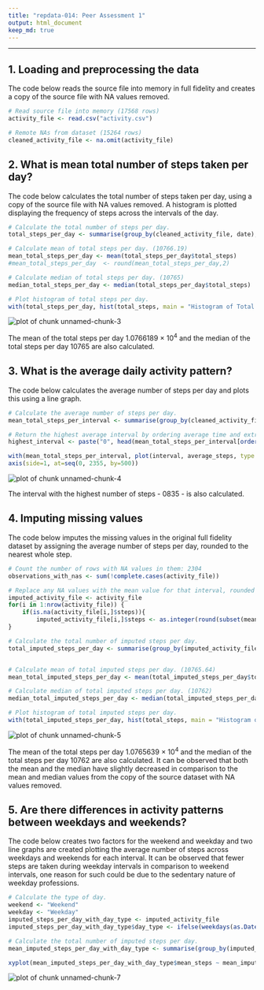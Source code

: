 ```yaml
---
title: "repdata-014: Peer Assessment 1"
output: html_document
keep_md: true
---
```

***
## 1. Loading and preprocessing the data
The code below reads the source file into memory in full fidelity and creates a copy of the source file with NA values removed.

```r
# Read source file into memory (17568 rows)
activity_file <- read.csv("activity.csv")

# Remote NAs from dataset (15264 rows)
cleaned_activity_file <- na.omit(activity_file)
```

## 2. What is mean total number of steps taken per day?
The code below calculates the total number of steps taken per day, using a copy of the source file with NA values removed.  A histogram is plotted displaying the frequency of steps across the intervals of the day.  





```r
# Calculate the total number of steps per day.
total_steps_per_day <- summarise(group_by(cleaned_activity_file, date), total_steps = sum(steps))

# Calculate mean of total steps per day. (10766.19)
mean_total_steps_per_day <- mean(total_steps_per_day$total_steps)
#mean_total_steps_per_day  <- round(mean_total_steps_per_day,2)

# Calculate median of total steps per day. (10765)
median_total_steps_per_day <- median(total_steps_per_day$total_steps)

# Plot histogram of total steps per day.
with(total_steps_per_day, hist(total_steps, main = "Histogram of Total Steps per Day", xlab = "Total Steps per Day", col = "light green"))
```

![plot of chunk unnamed-chunk-3](figure/unnamed-chunk-3-1.png) 

The mean of the total steps per day 1.0766189 &times; 10<sup>4</sup> and the median of the total steps per day 10765 are also calculated.

## 3. What is the average daily activity pattern?
The code below calculates the average number of steps per day and plots this using a line graph.  


```r
# Calculate the average number of steps per day.
mean_total_steps_per_interval <- summarise(group_by(cleaned_activity_file, interval), average_steps = mean(steps))

# Return the highest average interval by ordering average time and extracting the interval - 08:35
highest_interval <- paste("0", head(mean_total_steps_per_interval[order(mean_total_steps_per_interval$average_steps, decreasing = TRUE),], 1)$interval, sep="")

with(mean_total_steps_per_interval, plot(interval, average_steps, type = "l", col="green", main = "Average Daily Activity Pattern", xlab = "Hours of the Day", ylab = "Average steps across all days"))
axis(side=1, at=seq(0, 2355, by=500))
```

![plot of chunk unnamed-chunk-4](figure/unnamed-chunk-4-1.png) 



The interval with the highest number of steps - 0835 - is also calculated.


## 4. Imputing missing values
The code below imputes the missing values in the original full fidelity dataset by assigning the average number of steps per day, rounded to the nearest whole step.


```r
# Count the number of rows with NA values in them: 2304
observations_with_nas <- sum(!complete.cases(activity_file))

# Replace any NA values with the mean value for that interval, rounded to the nearest step.
imputed_activity_file <- activity_file
for(i in 1:nrow(activity_file)) {
    if(is.na(activity_file[i,]$steps)){ 
        imputed_activity_file[i,]$steps <- as.integer(round(subset(mean_total_steps_per_interval, select = c(average_steps), interval == activity_file[i,]$interval), digits = 0) )}
}

# Calculate the total number of imputed steps per day.
total_imputed_steps_per_day <- summarise(group_by(imputed_activity_file, date), total_steps = sum(steps))


# Calculate mean of total imputed steps per day. (10765.64)
mean_total_imputed_steps_per_day <- mean(total_imputed_steps_per_day$total_steps)

# Calculate median of total imputed steps per day. (10762)
median_total_imputed_steps_per_day <- median(total_imputed_steps_per_day$total_steps)

# Plot histogram of total imputed steps per day.
with(total_imputed_steps_per_day, hist(total_steps, main = "Histogram of Total Imputed Steps per Day", xlab = "Total Imputed Steps per Day", col = "light green"))
```

![plot of chunk unnamed-chunk-5](figure/unnamed-chunk-5-1.png) 

The mean of the total steps per day 1.0765639 &times; 10<sup>4</sup> and the median of the total steps per day 10762 are also calculated.  It can be observed that both the mean and the median have slightly decreased in comparison to the mean and median values from the copy of the source dataset with NA values removed.

## 5. Are there differences in activity patterns between weekdays and weekends?
The code below creates two factors for the weekend and weekday and two line graphs are created plotting the average number of steps across weekdays and weekends for each interval.  It can be observed that fewer steps are taken during weekday intervals in comparison to weekend intervals, one reason for such could be due to the sedentary nature of weekday professions.




```r
# Calculate the type of day.
weekend <- "Weekend"
weekday <- "Weekday"
imputed_steps_per_day_with_day_type <- imputed_activity_file
imputed_steps_per_day_with_day_type$day_type <- ifelse(weekdays(as.Date(imputed_activity_file$date)) == "Sunday", weekend, ifelse(weekdays(as.Date(imputed_activity_file$date)) == "Saturday", weekend, weekday))

# Calculate the total number of imputed steps per day.
mean_imputed_steps_per_day_with_day_type <- summarise(group_by(imputed_steps_per_day_with_day_type, interval, day_type), mean_steps = mean(steps))

xyplot(mean_imputed_steps_per_day_with_day_type$mean_steps ~ mean_imputed_steps_per_day_with_day_type$interval | mean_imputed_steps_per_day_with_day_type$day_type, mean_imputed_steps_per_day_with_day_type, col="green", layout = c(1, 2), type = "l", xlab = "Interval", ylab = "Steps", par.settings = list(strip.background=list(col="lightgrey")))
```

![plot of chunk unnamed-chunk-7](figure/unnamed-chunk-7-1.png) 
